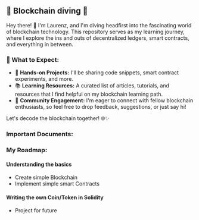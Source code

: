 ## 🔗 Blockchain diving 🔗

Hey there! 👋 I'm Laurenz, and I'm diving headfirst into the fascinating world of blockchain technology. This repository serves as my learning journey, where I explore the ins and outs of decentralized ledgers, smart contracts, and everything in between.

### 📘 What to Expect:
- 🚀 **Hands-on Projects:** I'll be sharing code snippets, smart contract experiments, and more.
- 📚 **Learning Resources:** A curated list of articles, tutorials, and resources that I find helpful on my blockchain learning path.
- 🤝 **Community Engagement:** I'm eager to connect with fellow blockchain enthusiasts, so feel free to drop feedback, suggestions, or just say hi!

Let's decode the blockchain together! 🌐✨

### Important Documents:

### My Roadmap:

#### Understanding the basics

- Create simple Blockchain
- Implement simple smart Contracts

#### Writing the own Coin/Token in Solidity

- Project for future

